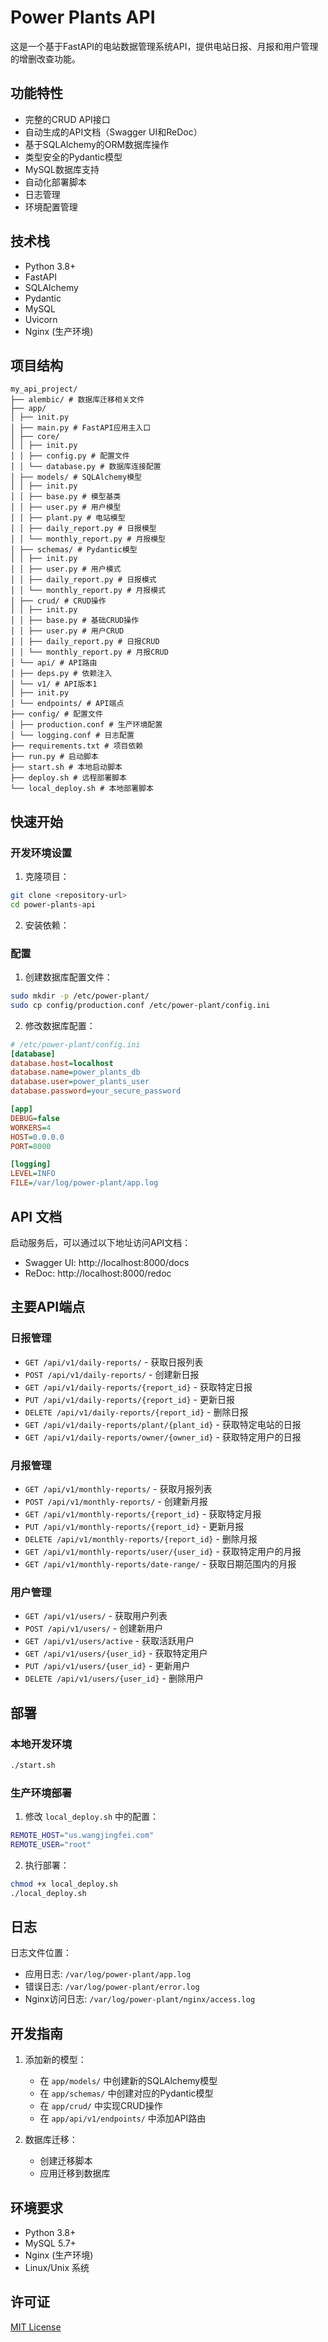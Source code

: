 # Power Plants API

这是一个基于FastAPI的电站数据管理系统API，提供电站日报、月报和用户管理的增删改查功能。

## 功能特性

- 完整的CRUD API接口
- 自动生成的API文档（Swagger UI和ReDoc）
- 基于SQLAlchemy的ORM数据库操作
- 类型安全的Pydantic模型
- MySQL数据库支持
- 自动化部署脚本
- 日志管理
- 环境配置管理

## 技术栈

- Python 3.8+
- FastAPI
- SQLAlchemy
- Pydantic
- MySQL
- Uvicorn
- Nginx (生产环境)

## 项目结构
```plaintext
my_api_project/
├── alembic/ # 数据库迁移相关文件
├── app/
│ ├── init.py
│ ├── main.py # FastAPI应用主入口
│ ├── core/
│ │ ├── init.py
│ │ ├── config.py # 配置文件
│ │ └── database.py # 数据库连接配置
│ ├── models/ # SQLAlchemy模型
│ │ ├── init.py
│ │ ├── base.py # 模型基类
│ │ ├── user.py # 用户模型
│ │ ├── plant.py # 电站模型
│ │ ├── daily_report.py # 日报模型
│ │ └── monthly_report.py # 月报模型
│ ├── schemas/ # Pydantic模型
│ │ ├── init.py
│ │ ├── user.py # 用户模式
│ │ ├── daily_report.py # 日报模式
│ │ └── monthly_report.py # 月报模式
│ ├── crud/ # CRUD操作
│ │ ├── init.py
│ │ ├── base.py # 基础CRUD操作
│ │ ├── user.py # 用户CRUD
│ │ ├── daily_report.py # 日报CRUD
│ │ └── monthly_report.py # 月报CRUD
│ └── api/ # API路由
│ ├── deps.py # 依赖注入
│ └── v1/ # API版本1
│ ├── init.py
│ └── endpoints/ # API端点
├── config/ # 配置文件
│ ├── production.conf # 生产环境配置
│ └── logging.conf # 日志配置
├── requirements.txt # 项目依赖
├── run.py # 启动脚本
├── start.sh # 本地启动脚本
├── deploy.sh # 远程部署脚本
└── local_deploy.sh # 本地部署脚本
```
## 快速开始

### 开发环境设置

1. 克隆项目：
```bash
git clone <repository-url>
cd power-plants-api
```
2. 安装依赖：

### 配置

1. 创建数据库配置文件：

```bash
sudo mkdir -p /etc/power-plant/
sudo cp config/production.conf /etc/power-plant/config.ini
```

2. 修改数据库配置：

```ini
# /etc/power-plant/config.ini
[database]
database.host=localhost
database.name=power_plants_db
database.user=power_plants_user
database.password=your_secure_password

[app]
DEBUG=false
WORKERS=4
HOST=0.0.0.0
PORT=8000

[logging]
LEVEL=INFO
FILE=/var/log/power-plant/app.log
```

## API 文档

启动服务后，可以通过以下地址访问API文档：
- Swagger UI: http://localhost:8000/docs
- ReDoc: http://localhost:8000/redoc

## 主要API端点

### 日报管理
- `GET /api/v1/daily-reports/` - 获取日报列表
- `POST /api/v1/daily-reports/` - 创建新日报
- `GET /api/v1/daily-reports/{report_id}` - 获取特定日报
- `PUT /api/v1/daily-reports/{report_id}` - 更新日报
- `DELETE /api/v1/daily-reports/{report_id}` - 删除日报
- `GET /api/v1/daily-reports/plant/{plant_id}` - 获取特定电站的日报
- `GET /api/v1/daily-reports/owner/{owner_id}` - 获取特定用户的日报

### 月报管理
- `GET /api/v1/monthly-reports/` - 获取月报列表
- `POST /api/v1/monthly-reports/` - 创建新月报
- `GET /api/v1/monthly-reports/{report_id}` - 获取特定月报
- `PUT /api/v1/monthly-reports/{report_id}` - 更新月报
- `DELETE /api/v1/monthly-reports/{report_id}` - 删除月报
- `GET /api/v1/monthly-reports/user/{user_id}` - 获取特定用户的月报
- `GET /api/v1/monthly-reports/date-range/` - 获取日期范围内的月报

### 用户管理
- `GET /api/v1/users/` - 获取用户列表
- `POST /api/v1/users/` - 创建新用户
- `GET /api/v1/users/active` - 获取活跃用户
- `GET /api/v1/users/{user_id}` - 获取特定用户
- `PUT /api/v1/users/{user_id}` - 更新用户
- `DELETE /api/v1/users/{user_id}` - 删除用户

## 部署

### 本地开发环境
```bash
./start.sh
```

### 生产环境部署
1. 修改 `local_deploy.sh` 中的配置：
```bash
REMOTE_HOST="us.wangjingfei.com"
REMOTE_USER="root"
```

2. 执行部署：
```bash
chmod +x local_deploy.sh
./local_deploy.sh
```

## 日志

日志文件位置：
- 应用日志: `/var/log/power-plant/app.log`
- 错误日志: `/var/log/power-plant/error.log`
- Nginx访问日志: `/var/log/power-plant/nginx/access.log`

## 开发指南

1. 添加新的模型：
   - 在 `app/models/` 中创建新的SQLAlchemy模型
   - 在 `app/schemas/` 中创建对应的Pydantic模型
   - 在 `app/crud/` 中实现CRUD操作
   - 在 `app/api/v1/endpoints/` 中添加API路由

2. 数据库迁移：
   - 创建迁移脚本
   - 应用迁移到数据库

## 环境要求

- Python 3.8+
- MySQL 5.7+
- Nginx (生产环境)
- Linux/Unix 系统

## 许可证

[MIT License](LICENSE)

